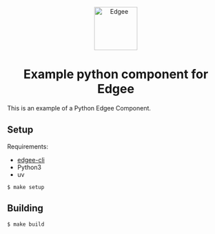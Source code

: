 <div align="center">
<p align="center">
  <a href="https://www.edgee.cloud">
    <picture>
      <source media="(prefers-color-scheme: dark)" srcset="https://cdn.edgee.cloud/img/component-dark.svg">
      <img src="https://cdn.edgee.cloud/img/component.svg" height="100" alt="Edgee">
    </picture>
  </a>
</p>
</div>

<h1 align="center">Example python component for Edgee</h1>

This is an example of a Python Edgee Component.

## Setup
Requirements:
- [edgee-cli](https://github.com/edgee-cloud/edgee)
- Python3
- uv

```shell
$ make setup
```
## Building

```shell
$ make build
```
